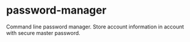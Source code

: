 # password-manager
Command line password manager.
Store account information in account with secure master password.

